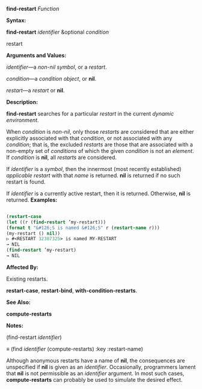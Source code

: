**find-restart** *Function* 



**Syntax:** 



**find-restart** *identifier* &amp;optional *condition* 



restart 



**Arguments and Values:** 



*identifier*—a *non-nil symbol*, or a *restart*. 



*condition*—a *condition object*, or **nil**. 



*restart*—a *restart* or **nil**. 



**Description:** 



**find-restart** searches for a particular *restart* in the current *dynamic environment*. 



 



 



When *condition* is *non-nil*, only those *restarts* are considered that are either explicitly associated with that *condition*, or not associated with any *condition*; that is, the excluded *restarts* are those that are associated with a non-empty set of *conditions* of which the given *condition* is not an *element*. If *condition* is **nil**, all *restarts* are considered. 



If *identifier* is a *symbol*, then the innermost (most recently established) *applicable restart* with that *name* is returned. **nil** is returned if no such restart is found. 



If *identifier* is a currently active restart, then it is returned. Otherwise, **nil** is returned. **Examples:**
```lisp
 
(restart-case 
(let ((r (find-restart ’my-restart))) 
(format t "&#126;S is named &#126;S" r (restart-name r))) 
(my-restart () nil)) 
▷ #<RESTART 32307325> is named MY-RESTART 
→ NIL 
(find-restart ’my-restart) 
→ NIL 

```
**Affected By:** 



Existing restarts. 



**restart-case**, **restart-bind**, **with-condition-restarts**. 



**See Also:** 



**compute-restarts** 



**Notes:** 



(find-restart *identifier*) 



*≡* (find *identifier* (compute-restarts) :key :restart-name) 



Although anonymous restarts have a name of **nil**, the consequences are unspecified if **nil** is given as an *identifier*. Occasionally, programmers lament that **nil** is not permissible as an *identifier* argument. In most such cases, **compute-restarts** can probably be used to simulate the desired effect. 



